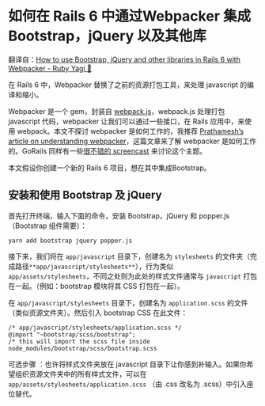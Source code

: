 # 如何在 Rails 6 中通过Webpacker 集成 Bootstrap，jQuery 以及其他库

翻译自：[How to use Bootstrap, jQuery and other libraries in Rails 6 with Webpacker - Ruby Yagi 🐐](https://rubyyagi.com/how-to-use-bootstrap-and-jquery-in-rails-6-with-webpacker/)



在 Rails 6 中，Webpacker 替换了之前的资源打包工具，来处理 javascript 的编译和缩小。



Webpacker 是一个 gem，封装自 [webpack.js](https://webpack.js.org/)，webpack.js 处理打包 javascript 代码，webpacker 让我们可以通过一些接口，在 Rails 应用中，来使用 webpack。本文不探讨 webpacker 是如何工作的，我推荐 [Prathamesh’s article on understanding webpacker](https://prathamesh.tech/2019/08/26/understanding-webpacker-in-rails-6/)，这篇文章来了解 webpacker 是如何工作的。GoRails 同样有一些[很不错的 screencast](https://gorails.com/episodes/how-to-use-bootstrap-with-webpack-and-rails) 来讨论这个主题。



本文假设你创建一个新的 Rails 6 项目，想在其中集成Bootstrap。



## 安装和使用 Bootstrap 及 jQuery



首先打开终端，输入下面的命令，安装 Bootstrap，jQuery 和 popper.js（Bootstrap 组件需要）：



```
yarn add bootstrap jquery popper.js
```



接下来，我们将在 `app/javascript` 目录下，创建名为 `stylesheets` 的文件夹（完成路径`**app/javascript/stylesheets**`），行为类似 `app/assets/stylesheets`，不同之处则为此处的样式文件通常与 `javascript` 打包在一起。（例如：bootstrap 模块将其 CSS 打包在一起）。



在 `app/javascript/stylesheets` 目录下，创建名为 `application.scss` 的文件（类似资源文件夹）。然后引入 bootstrap CSS 在此文件：



```
/* app/javascript/stylesheets/application.scss */
@import "~bootstrap/scss/bootstrap";
/* this will import the scss file inside node_modules/bootstrap/scss/bootstrap.scss
```



可选步骤 ：也许将样式文件夹放在 javascript 目录下让你感到补输入。如果你希望组织资源文件夹中的所有样式文件，可以在 `app/assets/stylesheets/application.scss` （由 .css 改名为 .scss）中引入座位替代。

